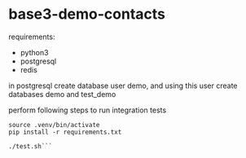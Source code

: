 # base3-demo-contacts

requirements:
  - python3
  - postgresql
  - redis


in postgresql create database user demo, and using this user create databases demo and test_demo


perform following steps to run integration tests

```python3 -m venv .venv
source .venv/bin/activate
pip install -r requirements.txt

./test.sh```